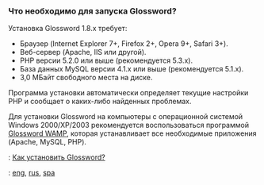 ### Что необходимо для запуска Glossword? ###

Установка Glossword 1.8.x требует:

  * Браузер (Internet Explorer 7+, Firefox 2+, Opera 9+, Safari 3+).
  * Веб-сервер (Apache, IIS или другой).
  * PHP версии 5.2.0 или выше (рекомендуется 5.3.x).
  * База данных MySQL версии 4.1.x или выше (рекомендуется 5.1.x).
  * 3,0 МБайт свободного места на диске.

Программа установки автоматически определяет текущие настройки PHP
и сообщает о каких-либо найденных проблемах.

Для установки Glossword на компьютеры с операционной системой Windows 2000/XP/2003 рекомендуется воспользоваться программой
[Glossword WAMP](KB2845625433eng.md),
которая устанавливает все необходимые приложения (Apache, MySQL, PHP).

: [Как установить Glossword?](Ustanovka.md)

: [eng](Requirements.md), [rus](Trebovania.md), [spa](Requisitos.md)